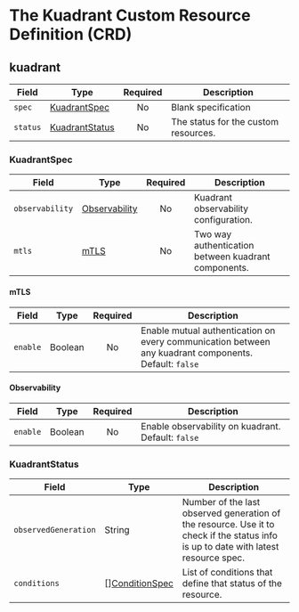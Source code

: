 # The Kuadrant Custom Resource Definition (CRD)

## kuadrant

| **Field** | **Type**                          | **Required** | **Description**                      |
|-----------|-----------------------------------|:------------:|--------------------------------------|
| `spec`    | [KuadrantSpec](#kuadrantspec)     |      No      | Blank specification                  |
| `status`  | [KuadrantStatus](#kuadrantstatus) |      No      | The status for the custom resources. |

### KuadrantSpec

| **Field** | **Type**                          | **Required** | **Description**                      |
|-----------|-----------------------------------|:------------:|--------------------------------------|
| `observability`    | [Observability](#observability)     | No | Kuadrant observability configuration. |
| `mtls`  | [mTLS](#mtls) |      No      | Two way authentication between kuadrant components. |

#### mTLS

| **Field** | **Type**                          | **Required** | **Description**                      |
|-----------|-----------------------------------|:------------:|--------------------------------------|
| `enable`    | Boolean     |  No | Enable mutual authentication on every communication between any kuadrant components. Default: `false`|

#### Observability

| **Field** | **Type**                          | **Required** | **Description**                      |
|-----------|-----------------------------------|:------------:|--------------------------------------|
| `enable`    | Boolean     |  No | Enable observability on kuadrant. Default: `false` |

### KuadrantStatus

| **Field**            | **Type**                                                                                     | **Description**                                                                                                                     |
|----------------------|----------------------------------------------------------------------------------------------|-------------------------------------------------------------------------------------------------------------------------------------|
| `observedGeneration` | String                                                                                       | Number of the last observed generation of the resource. Use it to check if the status info is up to date with latest resource spec. |
| `conditions`         | [][ConditionSpec](https://pkg.go.dev/k8s.io/apimachinery@v0.28.4/pkg/apis/meta/v1#Condition) | List of conditions that define that status of the resource.                                                                         |
